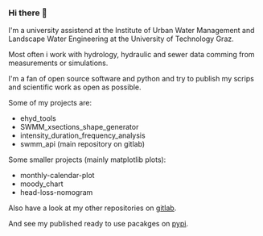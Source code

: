 ### Hi there 👋

I'm a university assistend at the Institute of Urban Water Management and Landscape Water Engineering at the University of Technology Graz.

Most often i work with hydrology, hydraulic and sewer data comming from measurements or simulations.

I'm a fan of open source software and python and try to publish my scrips and scientific work as open as possible. 

Some of my projects are:
- ehyd_tools
- SWMM_xsections_shape_generator
- intensity_duration_frequency_analysis
- swmm_api (main repository on gitlab)

Some smaller projects (mainly matplotlib plots):
- monthly-calendar-plot
- moody_chart
- head-loss-nomogram

Also have a look at my other repositories on [gitlab](https://gitlab.com/markuspichler).

And see my published ready to use pacakges on [pypi](https://pypi.org/user/markusp/).

<!--
**MarkusPic/MarkusPic** is a ✨ _special_ ✨ repository because its `README.md` (this file) appears on your GitHub profile.

Here are some ideas to get you started:

- 🔭 I’m currently working on ...
- 🌱 I’m currently learning ...
- 👯 I’m looking to collaborate on ...
- 🤔 I’m looking for help with ...
- 💬 Ask me about ...
- 📫 How to reach me: ...
- 😄 Pronouns: ...
- ⚡ Fun fact: ...
-->

